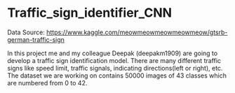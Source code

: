 # Traffic_sign_identifier_CNN

Data Source: https://www.kaggle.com/meowmeowmeowmeowmeow/gtsrb-german-traffic-sign

In this project me and my colleague Deepak (deepakm1909) are going to develop a traffic sign identification model. There are many different traffic signs like speed limit, traffic signals, indicating directions(left or right), etc. The dataset we are working on contains 50000 images of 43 classes which are numbered from 0 to 42.
